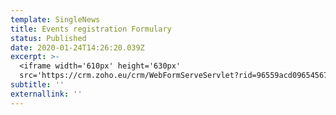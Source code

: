 ```yaml
---
template: SingleNews
title: Events registration Formulary
status: Published
date: 2020-01-24T14:26:20.039Z
excerpt: >-
  <iframe width='610px' height='630px'
  src='https://crm.zoho.eu/crm/WebFormServeServlet?rid=96559acd096545679ce7a67882ffe1bbc1566e2141b572d26931ac7fdfddf9bdgid6a0445a9ff00e12d39b7c1ecac528f6bb44e1fb303302194924c2b307d230013'></iframe>
subtitle: ''
externallink: ''
---
```


